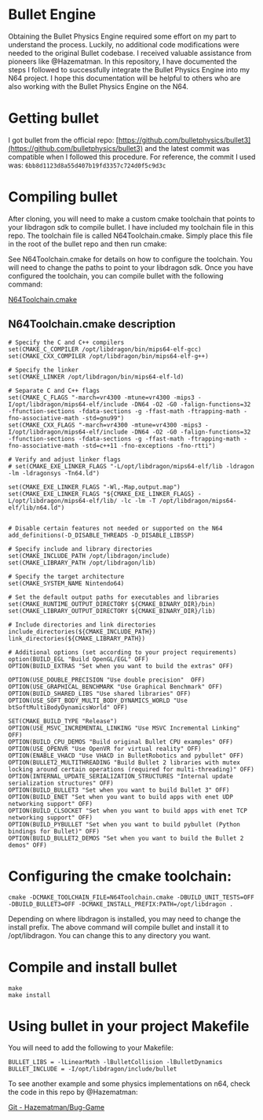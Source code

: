 # Bullet Engine
Obtaining the Bullet Physics Engine required some effort on my part to understand the process. Luckily, no additional code modifications were needed to the original Bullet codebase. I received valuable assistance from pioneers like @Hazematman. In this repository, I have documented the steps I followed to successfully integrate the Bullet Physics Engine into my N64 project. I hope this documentation will be helpful to others who are also working with the Bullet Physics Engine on the N64.


# Getting bullet
I got bullet from the official repo: [https://github.com/bulletphysics/bullet3](https://github.com/bulletphysics/bullet3) and the latest commit was compatible when I followed this procedure. For reference, the commit I used was: `6bb8d1123d8a55d407b19fd3357c724d0f5c9d3c`  
# Compiling bullet
After cloning, you will need to make a custom cmake toolchain that points to your libdragon sdk to compile bullet. I have included my toolchain file in this repo. The toolchain file is called N64Toolchain.cmake. Simply place this file in the root of the bullet repo and then run cmake:

See N64Toolchain.cmake for details on how to configure the toolchain. You will need to change the paths to point to your libdragon sdk. Once you have configured the toolchain, you can compile bullet with the following command:

[N64Toolchain.cmake](../N64Toolchain.cmake)

## N64Toolchain.cmake description
```
# Specify the C and C++ compilers
set(CMAKE_C_COMPILER /opt/libdragon/bin/mips64-elf-gcc)
set(CMAKE_CXX_COMPILER /opt/libdragon/bin/mips64-elf-g++)

# Specify the linker
set(CMAKE_LINKER /opt/libdragon/bin/mips64-elf-ld)

# Separate C and C++ flags
set(CMAKE_C_FLAGS "-march=vr4300 -mtune=vr4300 -mips3 -I/opt/libdragon/mips64-elf/include -DN64 -O2 -G0 -falign-functions=32 -ffunction-sections -fdata-sections -g -ffast-math -ftrapping-math -fno-associative-math -std=gnu99")
set(CMAKE_CXX_FLAGS "-march=vr4300 -mtune=vr4300 -mips3 -I/opt/libdragon/mips64-elf/include -DN64 -O2 -G0 -falign-functions=32 -ffunction-sections -fdata-sections -g -ffast-math -ftrapping-math -fno-associative-math -std=c++11 -fno-exceptions -fno-rtti")

# Verify and adjust linker flags
# set(CMAKE_EXE_LINKER_FLAGS "-L/opt/libdragon/mips64-elf/lib -ldragon -lm -ldragonsys -Tn64.ld")

set(CMAKE_EXE_LINKER_FLAGS "-Wl,-Map,output.map")
set(CMAKE_EXE_LINKER_FLAGS "${CMAKE_EXE_LINKER_FLAGS} -L/opt/libdragon/mips64-elf/lib/ -lc -lm -T /opt/libdragon/mips64-elf/lib/n64.ld")


# Disable certain features not needed or supported on the N64
add_definitions(-D_DISABLE_THREADS -D_DISABLE_LIBSSP)

# Specify include and library directories
set(CMAKE_INCLUDE_PATH /opt/libdragon/include)
set(CMAKE_LIBRARY_PATH /opt/libdragon/lib)

# Specify the target architecture
set(CMAKE_SYSTEM_NAME Nintendo64)

# Set the default output paths for executables and libraries
set(CMAKE_RUNTIME_OUTPUT_DIRECTORY ${CMAKE_BINARY_DIR}/bin)
set(CMAKE_LIBRARY_OUTPUT_DIRECTORY ${CMAKE_BINARY_DIR}/lib)

# Include directories and link directories
include_directories(${CMAKE_INCLUDE_PATH})
link_directories(${CMAKE_LIBRARY_PATH})

# Additional options (set according to your project requirements)
option(BUILD_EGL "Build OpenGL/EGL" OFF)
OPTION(BUILD_EXTRAS "Set when you want to build the extras" OFF)

OPTION(USE_DOUBLE_PRECISION "Use double precision"	OFF)
OPTION(USE_GRAPHICAL_BENCHMARK "Use Graphical Benchmark" OFF)
OPTION(BUILD_SHARED_LIBS "Use shared libraries" OFF)
OPTION(USE_SOFT_BODY_MULTI_BODY_DYNAMICS_WORLD "Use btSoftMultiBodyDynamicsWorld" OFF)

SET(CMAKE_BUILD_TYPE "Release")
OPTION(USE_MSVC_INCREMENTAL_LINKING "Use MSVC Incremental Linking" OFF)
OPTION(BUILD_CPU_DEMOS "Build original Bullet CPU examples" OFF)
OPTION(USE_OPENVR "Use OpenVR for virtual reality" OFF)
OPTION(ENABLE_VHACD "Use VHACD in BulletRobotics and pybullet" OFF)
OPTION(BULLET2_MULTITHREADING "Build Bullet 2 libraries with mutex locking around certain operations (required for multi-threading)" OFF)
OPTION(INTERNAL_UPDATE_SERIALIZATION_STRUCTURES "Internal update serialization structures" OFF)
OPTION(BUILD_BULLET3 "Set when you want to build Bullet 3" OFF)
OPTION(BUILD_ENET "Set when you want to build apps with enet UDP networking support" OFF)
OPTION(BUILD_CLSOCKET "Set when you want to build apps with enet TCP networking support" OFF)
OPTION(BUILD_PYBULLET "Set when you want to build pybullet (Python bindings for Bullet)" OFF)
OPTION(BUILD_BULLET2_DEMOS "Set when you want to build the Bullet 2 demos" OFF)
```

# Configuring the cmake toolchain:
```
cmake -DCMAKE_TOOLCHAIN_FILE=N64Toolchain.cmake -DBUILD_UNIT_TESTS=OFF -DBUILD_BULLET3=OFF -DCMAKE_INSTALL_PREFIX:PATH=/opt/libdragon .
```
Depending on where libdragon is installed, you may need to change the install prefix. The above command will compile bullet and install it to /opt/libdragon. You can change this to any directory you want.

# Compile and install bullet
```
make
make install
```

# Using bullet in your project Makefile
You will need to add the following to your Makefile:
```
BULLET_LIBS = -lLinearMath -lBulletCollision -lBulletDynamics
BULLET_INCLUDE = -I/opt/libdragon/include/bullet
```



To see another example and some physics implementations on n64, check the code in this repo by @Hazematman:

[Git - Hazematman/Bug-Game](https://github.com/Hazematman/Bug-Game/tree/master)

